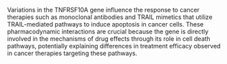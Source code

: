 Variations in the TNFRSF10A gene influence the response to cancer therapies such as monoclonal antibodies and TRAIL mimetics that utilize TRAIL-mediated pathways to induce apoptosis in cancer cells. These pharmacodynamic interactions are crucial because the gene is directly involved in the mechanisms of drug effects through its role in cell death pathways, potentially explaining differences in treatment efficacy observed in cancer therapies targeting these pathways.